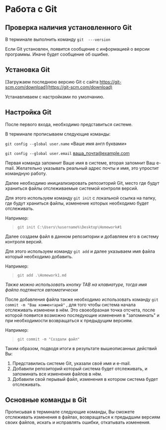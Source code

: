 # Работа с Git
## Проверка наличия установленного Git

В терминале выполнить команду ```git  ---version```

Если Git установлен, появится сообщение с информацией о версии программы. Иначе будет сообщение об ошибке.

## Установка Git

[Загружаем последнюю версию Git с сайта https://git-scm.com/download](https://git-scm.com/download)

Устанавливаем с настройками по умолчанию.

## Настройка Git

После первого входа, необходимо представиться системе.

В терминале прописываем следующие команды:

```git config --global user.name``` «Ваше имя англ буквами»

```git config --global user.email``` ваша_почта@example.com

Первая команда запомнит Ваше имя в системе, вторая запомнит Ваш e-mail. Желательно указывать реальный адрес почты и имя, это упростит командную работу.

Далее необходимо инициализировать репозиторий Git, место где будут храниться файлы отслеживаемые системой контроля версий.

Для этого используем команду  ```git init``` с локальной ссылка на папку, где будут храниться файлы, изменение которых необходимо будет отслеживать.

Например:
> ```git init C:\Users\%username%\Desktop\Homework#1```

Далее создаем файл в данном репозитории и добавляем его в систему контроля версий.

Для этого используем команду ```git add``` и далее указываем имя файла который необходимо добавить. 

Например:
> ```git add .\Homework1.md```

*Также можно использовать кнопку TAB на клавиатуре, тогда имя файла подтянется автоматически*

После добавления файла также необходимо использовать команду ```git commit -m "Ваш комментарий"``` , для того чтобы система начала отслеживать изменени в нём. Это своеобразная точка отсчета, после которой появится возможно последующие изменения в "запоминать" и при необходимости возвращаться к предыдущим версиям.

Например:
>```git commit -m "Создали файл"```

Таким образом, подводя итоги в результате вышеописанных действий Вы:
1. Представились системе Git, указали своё имя и e-mail.
2. Добавили репозиторий который система будет отслеживать, и запоминать все изменения файлов в нём.
3. Добавили свой перывый файл, изменения в котором система будет отслеживать.

## Основные команды в Git

Прописывая в терминале следующие команды, Вы сможете отслеживать изменения в файлах, возвращаться к предыдшим версиям своих файлов, искать и исправлять ошибки, откатывать изменения.
